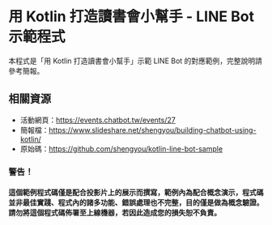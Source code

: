 # 用 Kotlin 打造讀書會小幫手 - LINE Bot 示範程式

本程式是「用 Kotlin 打造讀書會小幫手」示範 LINE Bot 的對應範例，完整說明請參考簡報。

## 相關資源

* 活動網頁：https://events.chatbot.tw/events/27
* 簡報檔：https://www.slideshare.net/shengyou/building-chatbot-using-kotlin/
* 原始碼：https://github.com/shengyou/kotlin-line-bot-sample

### 警告！

#### 這個範例程式碼僅是配合投影片上的展示而撰寫，範例內為配合概念演示，程式碼並非最佳實踐、程式內的諸多功能、錯誤處理也不完整，目的僅是做為概念驗證。請勿將這個程式碼佈署至上線機器，若因此造成您的損失恕不負責。
